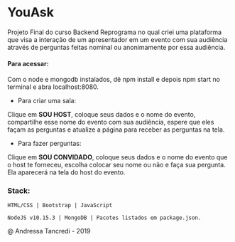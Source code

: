 # YouAsk
Projeto Final do curso Backend Reprograma no qual criei uma plataforma que visa a interação de um apresentador em um evento com sua audiência através de perguntas feitas nominal ou anonimamente por essa audiência.

#### Para acessar:
Com o node e mongodb instalados, dê npm install e depois npm start no terminal e abra localhost:8080.

* Para criar uma sala:

Clique em **SOU HOST**, coloque seus dados e o nome do evento, compartilhe esse nome do evento com sua audiência, espere que eles façam as perguntas e atualize a página para receber as perguntas na tela.

* Para fazer perguntas:

Clique em **SOU CONVIDADO**, coloque seus dados e o nome do evento que o host te forneceu, escolha colocar seu nome ou não e faça sua pergunta. Ela aparecerá na tela do host do evento.

### Stack: ###

`HTML/CSS | Bootstrap | JavaScript`

`NodeJS v10.15.3 | MongoDB | Pacotes listados em package.json.`

@ Andressa Tancredi - 2019
